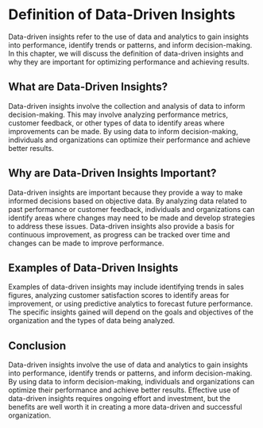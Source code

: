 Definition of Data-Driven Insights
=================================================================================

Data-driven insights refer to the use of data and analytics to gain insights into performance, identify trends or patterns, and inform decision-making. In this chapter, we will discuss the definition of data-driven insights and why they are important for optimizing performance and achieving results.

What are Data-Driven Insights?
------------------------------

Data-driven insights involve the collection and analysis of data to inform decision-making. This may involve analyzing performance metrics, customer feedback, or other types of data to identify areas where improvements can be made. By using data to inform decision-making, individuals and organizations can optimize their performance and achieve better results.

Why are Data-Driven Insights Important?
---------------------------------------

Data-driven insights are important because they provide a way to make informed decisions based on objective data. By analyzing data related to past performance or customer feedback, individuals and organizations can identify areas where changes may need to be made and develop strategies to address these issues. Data-driven insights also provide a basis for continuous improvement, as progress can be tracked over time and changes can be made to improve performance.

Examples of Data-Driven Insights
--------------------------------

Examples of data-driven insights may include identifying trends in sales figures, analyzing customer satisfaction scores to identify areas for improvement, or using predictive analytics to forecast future performance. The specific insights gained will depend on the goals and objectives of the organization and the types of data being analyzed.

Conclusion
----------

Data-driven insights involve the use of data and analytics to gain insights into performance, identify trends or patterns, and inform decision-making. By using data to inform decision-making, individuals and organizations can optimize their performance and achieve better results. Effective use of data-driven insights requires ongoing effort and investment, but the benefits are well worth it in creating a more data-driven and successful organization.
